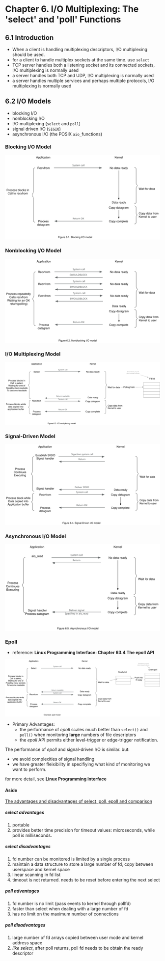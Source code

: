 # Chapter 6. I/O Multiplexing: The 'select' and 'poll' Functions #

## 6.1 Introduction ##

- When a client is handling multiplexing descriptors, I/O multiplexing should be used.
- for a client to handle multiplex sockets at the same time. use `select`
- TCP server handles both a listening socket and its connected sockets, I/O multiplexing is normally used
- a server handles both TCP and UDP, I/O multiplexing is normally used
- a server handles multiple services and perhaps multiple protocols, I/O multiplexing is normally used 

## 6.2 I/O Models ##

- blocking I/O
- nonblocking I/O
- I/O multiplexing (`select` and `poll`)
- signal driven I/O (`SIGIO`)
- asynchronous I/O (the POSIX `aio_`functions)

### Blocking I/O Model ###

![](img/fig6.1.svg)


### Nonblocking I/O Model ###

![](img/fig6.2.svg)


### I/O Multiplexing Model ###

![](img/fig6.3.svg)


### Signal-Driven Model ###

![](img/fig6.4.svg)

### Asynchronous I/O Model ###

![](img/fig6.5.svg)

### Epoll ###

- reference: **Linux Programming Interface: Chapter 63.4 The epoll API**

![](img/epoll.svg)

- Primary Advantages:
  - the performance of _epoll_ scales much better than `select()` and `poll()` when monitoring __large__ numbers of file descriptors
  - the _epoll_ API permits either level-trigger or edge-trigger notification.

The performance of _epoll_ and signal-driven I/O is similar. but:
- we avoid  complexities of signal handling 
- we have greater fleixibility in specifiying what kind of monitoring we want to perform.

for more detail, see __Linux Programming Interface__


#### Aside ####
[The advantages and disadvantages of select, poll, epoll and comparison](https://blog.actorsfit.com/a?ID=00450-c9565a1c-22e8-49ad-87b8-ee42f071694c)

##### select advantages #####

1. portable
2. provides better time precision for timeout values: microseconds, while poll is milliseconds.

##### select disadvantages #####

1. fd number can be monitored is limited by a single process 
2. maintain a data structure to store a large number of fd, copy between userspace and kernel space
3. linear scanning in fd list
4. timeout is not returned. needs to be reset before entering the next select

##### poll advantages #####

1. fd number is no limit (pass events to kernel through pollfd)
2. faster than select when dealing with a large number of fd
3. has no limit on the maximum number of connections

##### poll disadvantages #####

1. large number of fd arrays copied between user mode and kernel address space
2. *like select*, after poll returns, poll fd needs to be obtain the ready descriptor
